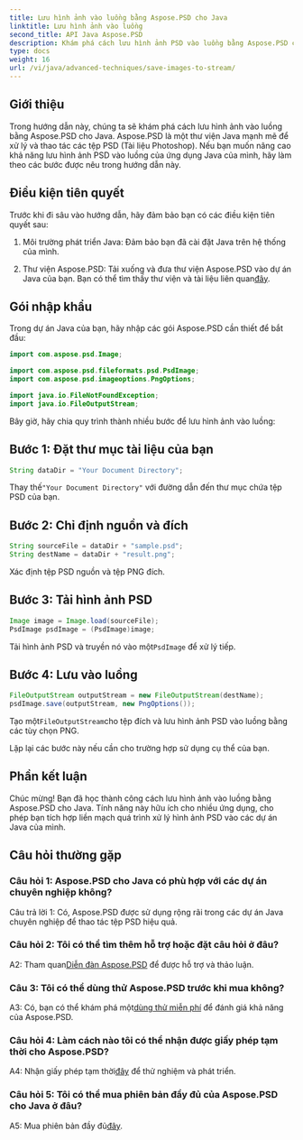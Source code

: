 ```yaml
---
title: Lưu hình ảnh vào luồng bằng Aspose.PSD cho Java
linktitle: Lưu hình ảnh vào luồng
second_title: API Java Aspose.PSD
description: Khám phá cách lưu hình ảnh PSD vào luồng bằng Aspose.PSD cho Java. Hãy làm theo hướng dẫn từng bước của chúng tôi để xử lý hình ảnh hiệu quả.
type: docs
weight: 16
url: /vi/java/advanced-techniques/save-images-to-stream/
---
```

## Giới thiệu

Trong hướng dẫn này, chúng ta sẽ khám phá cách lưu hình ảnh vào luồng bằng Aspose.PSD cho Java. Aspose.PSD là một thư viện Java mạnh mẽ để xử lý và thao tác các tệp PSD (Tài liệu Photoshop). Nếu bạn muốn nâng cao khả năng lưu hình ảnh PSD vào luồng của ứng dụng Java của mình, hãy làm theo các bước được nêu trong hướng dẫn này.

## Điều kiện tiên quyết

Trước khi đi sâu vào hướng dẫn, hãy đảm bảo bạn có các điều kiện tiên quyết sau:

1. Môi trường phát triển Java: Đảm bảo bạn đã cài đặt Java trên hệ thống của mình.

2.  Thư viện Aspose.PSD: Tải xuống và đưa thư viện Aspose.PSD vào dự án Java của bạn. Bạn có thể tìm thấy thư viện và tài liệu liên quan[đây](https://reference.aspose.com/psd/java/).

## Gói nhập khẩu

Trong dự án Java của bạn, hãy nhập các gói Aspose.PSD cần thiết để bắt đầu:

```java
import com.aspose.psd.Image;

import com.aspose.psd.fileformats.psd.PsdImage;
import com.aspose.psd.imageoptions.PngOptions;

import java.io.FileNotFoundException;
import java.io.FileOutputStream;
```

Bây giờ, hãy chia quy trình thành nhiều bước để lưu hình ảnh vào luồng:

## Bước 1: Đặt thư mục tài liệu của bạn

```java
String dataDir = "Your Document Directory";
```

 Thay thế`"Your Document Directory"` với đường dẫn đến thư mục chứa tệp PSD của bạn.

## Bước 2: Chỉ định nguồn và đích

```java
String sourceFile = dataDir + "sample.psd";
String destName = dataDir + "result.png";
```

Xác định tệp PSD nguồn và tệp PNG đích.

## Bước 3: Tải hình ảnh PSD

```java
Image image = Image.load(sourceFile);
PsdImage psdImage = (PsdImage)image;
```

 Tải hình ảnh PSD và truyền nó vào một`PsdImage` để xử lý tiếp.

## Bước 4: Lưu vào luồng

```java
FileOutputStream outputStream = new FileOutputStream(destName);
psdImage.save(outputStream, new PngOptions());
```

 Tạo một`FileOutputStream`cho tệp đích và lưu hình ảnh PSD vào luồng bằng các tùy chọn PNG.

Lặp lại các bước này nếu cần cho trường hợp sử dụng cụ thể của bạn.

## Phần kết luận

Chúc mừng! Bạn đã học thành công cách lưu hình ảnh vào luồng bằng Aspose.PSD cho Java. Tính năng này hữu ích cho nhiều ứng dụng, cho phép bạn tích hợp liền mạch quá trình xử lý hình ảnh PSD vào các dự án Java của mình.

## Câu hỏi thường gặp

### Câu hỏi 1: Aspose.PSD cho Java có phù hợp với các dự án chuyên nghiệp không?

Câu trả lời 1: Có, Aspose.PSD được sử dụng rộng rãi trong các dự án Java chuyên nghiệp để thao tác tệp PSD hiệu quả.

### Câu hỏi 2: Tôi có thể tìm thêm hỗ trợ hoặc đặt câu hỏi ở đâu?

 A2: Tham quan[Diễn đàn Aspose.PSD](https://forum.aspose.com/c/psd/34) để được hỗ trợ và thảo luận.

### Câu 3: Tôi có thể dùng thử Aspose.PSD trước khi mua không?

 A3: Có, bạn có thể khám phá một[dùng thử miễn phí](https://releases.aspose.com/) để đánh giá khả năng của Aspose.PSD.

### Câu hỏi 4: Làm cách nào tôi có thể nhận được giấy phép tạm thời cho Aspose.PSD?

 A4: Nhận giấy phép tạm thời[đây](https://purchase.aspose.com/temporary-license/) để thử nghiệm và phát triển.

### Câu hỏi 5: Tôi có thể mua phiên bản đầy đủ của Aspose.PSD cho Java ở đâu?

 A5: Mua phiên bản đầy đủ[đây](https://purchase.aspose.com/buy).